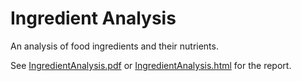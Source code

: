 # Ingredient Analysis
An analysis of food ingredients and their nutrients.

See [IngredientAnalysis.pdf](IngredientAnalysis.pdf) or [IngredientAnalysis.html](IngredientAnalysis.html) for the report.
